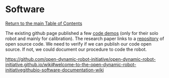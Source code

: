 # Software
[Return to the main Table of Contents](https://github.com/EmiliaPsacharopoulos/Formatting#table-of-contents)

The existing github page published a few [code demos](https://github.com/open-dynamic-robot-initiative/solo/tree/master/demos) (only for their solo robot and mainly for calibration). The research paper links to a [repository](https://open-dynamic-robot-initiative.github.io/documentation_portal/#readme) of open source code.
We need to verify if we can publish our code open source.
If not, we could document our procedure to code the robot.


https://github.com/open-dynamic-robot-initiative/open-dynamic-robot-initiative.github.io/wiki#welcome-to-the-open-dynamic-robot-initiativegithubio-software-documentation-wiki

